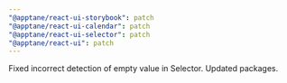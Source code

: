 ```yaml
---
"@apptane/react-ui-storybook": patch
"@apptane/react-ui-calendar": patch
"@apptane/react-ui-selector": patch
"@apptane/react-ui": patch
---
```


Fixed incorrect detection of empty value in Selector. Updated packages.
